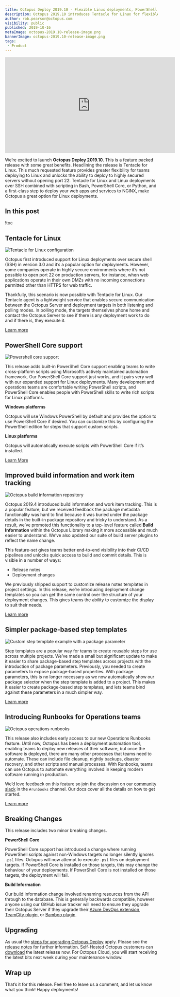 ```yaml
---
title: Octopus Deploy 2019.10 - Flexible Linux deployments, PowerShell Core support, Operations Runbooks EAP
description: Octopus 2019.10 introduces Tentacle for Linux for flexible Linux deployments, built-in PowerShell Core support, simpler build information and releas notes, and early access to Runbooks for your operations teams.
author: rob.pearson@octopus.com
visibility: public
published: 2019-10-16
metaImage: octopus-2019.10-release-image.png
bannerImage: octopus-2019.10-release-image.png
tags:
 - Product
---
```


<iframe width="560" height="315" src="https://www.youtube.com/embed/pBW_gypiS6w" frameborder="0" allowfullscreen></iframe>

We’re excited to launch **Octopus Deploy 2019.10**. This is a feature packed release with some great benefits. Headlining the release is Tentacle for Linux. This much requested feature provides greater flexibility for teams deploying to Linux and unlocks the ability to deploy to highly secured servers without opening port 22. Tentacle for Linux and Linux deployments over SSH combined with scripting in Bash, PowerShell Core, or Python, and a first-class step to deploy your web apps and services to NGINX, make Octopus a great option for Linux deployments. 

<h2>In this post</h2>

!toc

## Tentacle for Linux

![Tentacle for Linux configuration](linux-tentacle.png "width=600")

Octopus first introduced support for Linux deployments over secure shell (SSH) in version 3.0 and it’s a popular option for deployments. However, some companies operate in highly secure environments where it’s not possible to open port 22 on production servers, for instance, when web applications operate in their own DMZs with no incoming connections permitted other than HTTPS for web traffic. 

Thankfully, this scenario is now possible with Tentacle for Linux. Our Tentacle agent is a lightweight service that enables secure communication between the Octopus Server and deployment targets in both listening and polling modes. In polling mode, the targets themselves phone home and contact the Octopus Server to see if there is any deployment work to do and if there is, they execute it. 

[Learn more](https://octopus.com/docs/infrastructure/deployment-targets/linux/tentacle)

## PowerShell Core support

![Powershell core support](powershell-core.png "width=600")

This release adds built-in PowerShell Core support enabling teams to write cross-platform scripts using Microsoft’s actively maintained automation framework. Our PowerShell Core support just works, and it pairs very well with our expanded support for Linux deployments. Many development and operations teams are comfortable writing PowerShell scripts, and PowerShell Core enables people with PowerShell skills to write rich scripts for Linux platforms.

**Windows platforms**

Octopus will use Windows PowerShell by default and provides the option to use PowerShell Core if desired. You can customize this by configuring the PowerShell edition for steps that support custom scripts.

**Linux platforms**

Octopus will automatically execute scripts with PowerShell Core if it’s installed. 

[Learn More](http://octopus.com/docs/deployment-examples/custom-scripts/powershell-core)

## Improved build information and work item tracking

![Octopus build information repository](build-information-repository.png  "width=600")

Octopus 2019.4 introduced build information and work item tracking. This is a popular feature, but we received feedback the package metadata functionality was hard to find because it was buried under the package details in the built-in package repository and tricky to understand. As a result, we’ve promoted this functionality to a top-level feature called **Build Information** within the Octopus Library making it more accessible and much easier to understand. We’ve also updated our suite of build server plugins to reflect the name change.

This feature-set gives teams better end-to-end visibility into their CI/CD pipelines and unlocks quick access to build and commit details. This is visible in a number of ways:

- Release notes
- Deployment changes

We previously shipped support to customize release notes templates in project settings. In this release, we’re introducing deployment change templates so you can get the same control over the structure of your deployment changes. This gives teams the ability to customize the display to suit their needs. 

[Learn more](https://octopus.com/docs/packaging-applications/build-servers#build-information)

## Simpler package-based step templates

![Custom step template example with a package parameter](step-template-package-params.png  "width=600")

Step templates are a popular way for teams to create reusable steps for use across multiple projects. We’ve made a small but significant update to make it easier to share package-based step templates across projects with the introduction of package parameters. Previously, you needed to create parameters to expose package-based properties. With package parameters, this is no longer necessary as we now automatically show our package selector when the step template is added to a project. This makes it easier to create package-based step templates, and lets teams bind against these parameters in a much simpler way.

[Learn more](https://octopus.com/docs/deployment-process/steps/custom-step-templates)

## Introducing Runbooks for Operations teams

![Octopus operations runbooks](runbook-details.png  "width=600")

This release also includes early access to our new Operations Runbooks feature. Until now, Octopus has been a deployment automation tool, enabling teams to deploy new releases of their software, but once the software is deployed, there are many other processes that teams need to automate. These can include file cleanup, nightly backups, disaster recovery, and other scripts and manual processes. With Runbooks, teams can use Octopus to automate everything involved in keeping modern software running in production.

We’d love feedback on this feature so join the discussion on our [community slack](https://octopus.com/slack) in the `#runbooks` channel. Our docs cover all the details on how to get started.

[Learn more](/blog/2019-10/introducing-operations-runbooks/index.md)

## Breaking Changes

This release includes two minor breaking changes. 

**PowerShell Core**

PowerShell Core support has introduced a change where running PowerShell scripts against non-Windows targets no longer silently ignores `.ps1` files. Octopus will now attempt to execute `.ps1` files on deployment targets. If PowerShell Core is installed on those targets, this may change the behaviour of your deployments. If PowerShell Core is not installed on those targets, the deployment will fail.

**Build Information** 

Our build information change involved renaming resources from the API through to the database. This is generally backwards compatible, however anyone using our GitHub issue tracker will need to ensure they upgrade their Octopus Server if they upgrade their [Azure DevOps extension](https://marketplace.visualstudio.com/items?itemName=octopusdeploy.octopus-deploy-build-release-tasks), [TeamCity plugin](https://plugins.jetbrains.com/plugin/9038-octopus-deploy-integration), or [Bamboo plugin](https://marketplace.atlassian.com/apps/1217235/octopus-deploy-bamboo-add-on).

## Upgrading

As usual the [steps for upgrading Octopus Deploy](https://octopus.com/docs/administration/upgrading) apply. Please see the [release notes](https://octopus.com/downloads/compare?to=2019.10.0) for further information. Self-Hosted Octopus customers can [download](https://octopus.com/downloads/2019.10.0) the latest release now. For Octopus Cloud, you will start receiving the latest bits next week during your maintenance window. 

## Wrap up

That’s it for this release. Feel free to leave us a comment, and let us know what you think! Happy deployments!
